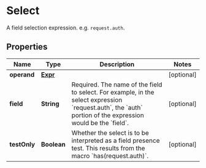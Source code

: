 

# Select

A field selection expression. e.g. `request.auth`.

## Properties

| Name | Type | Description | Notes |
|------------ | ------------- | ------------- | -------------|
|**operand** | [**Expr**](Expr.md) |  |  [optional] |
|**field** | **String** | Required. The name of the field to select.  For example, in the select expression &#x60;request.auth&#x60;, the &#x60;auth&#x60; portion of the expression would be the &#x60;field&#x60;. |  [optional] |
|**testOnly** | **Boolean** | Whether the select is to be interpreted as a field presence test.  This results from the macro &#x60;has(request.auth)&#x60;. |  [optional] |



